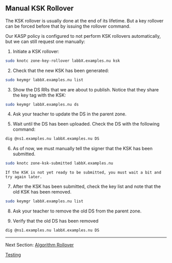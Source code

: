 ## Manual KSK Rollover

The KSK rollover is usually done at the end of its lifetime. But a key rollover can be forced before that by issuing the rollover command.

Our KASP policy is configured to not perform KSK rollovers automatically, but we can still request one manually:

1. Initiate a KSK rollover:
```bash
sudo knotc zone-key-rollover labbX.examples.nu ksk
```
2. Check that the new KSK has been generated:
```bash
sudo keymgr labbX.examples.nu list
```

3. Show the DS RRs that we are about to publish. Notice that they share the key tag with the KSK:
```bash
sudo keymgr labbX.examples.nu ds
```
4. Ask your teacher to update the DS in the parent zone.

5. Wait until the DS has been uploaded. Check the DS with the following command:
```bash
dig @ns1.examples.nu labbX.examples.nu DS
```
6. As of now, we must manually tell the signer that the KSK has been submitted. 

```bash
sudo knotc zone-ksk-submitted labbX.examples.nu
```
    If the KSK is not yet ready to be submitted, you must wait a bit and try again later.
    
7. After the KSK has been submitted, check the key list and note that the old KSK has been removed.
```bash
sudo keymgr labbX.examples.nu list
```

8. Ask your teacher to remove the old DS from the parent zone.

9. Verify that the old DS has been removed
```bash
dig @ns1.examples.nu labbX.examples.nu DS
```

---
Next Section: [Algorithm Rollover](KNOT-Algorithm-Rollover.md)

[Testing](testing.md)